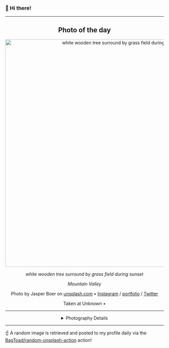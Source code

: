 ### 👋 Hi there!

----
<div align="center">

## Photo of the day
  
  <a href="https://unsplash.com/photos/white-wooden-tree-surround-by-grass-field-during-sunset-LJD6U920zVo"><img width="720" src="https://images.unsplash.com/photo-1433477155337-9aea4e790195?crop=entropy&cs=tinysrgb&fit=max&fm=jpg&ixid=M3w1NTI0NDl8MHwxfHJhbmRvbXx8fHx8fHx8fDE3MDY1NDMwMDB8&ixlib=rb-4.0.3&q=80&w=1080" alt="white wooden tree surround by grass field during sunset"></a>
  
  <em>white wooden tree surround by grass field during sunset</em>
  
  <em>Mountain Valley</em>

  Photo by Jasper Boer on [unsplash.com](https://unsplash.com/) • [Instagram](https://instagram.com/photoadventurenz) / [portfolio](http://artloversrepublic.com) / [Twitter](https://twitter.com/jasperboer)
  
  Taken at Unknown • 
  
  ---
  
<details>
<summary>Photography Details</summary>
  
| Parameter     | Value |
| ------------- | ----- |
| Camera Model  | NEX-5N |
| Exposure Time | null |
| Aperture      | null |
| Focal Length  | null |
| ISO           | 100 |
| Location      | Unknown (null) |
| Coordinates   | Latitude null, Longitude null |

### Map



</details>

</div>

----

☝️ A random image is retrieved and posted to my profile daily via the [BagToad/random-unsplash-action](https://github.com/BagToad/random-unsplash-action) action!
